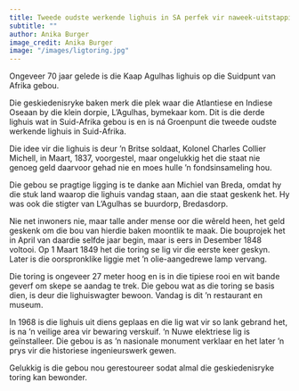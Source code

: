 ```yaml
---
title: Tweede oudste werkende lighuis in SA perfek vir naweek-uitstappie
subtitle: ""
author: Anika Burger
image_credit: Anika Burger
image: "/images/ligtoring.jpg"
---
```


Ongeveer 70 jaar gelede is die Kaap Agulhas lighuis op die Suidpunt van Afrika gebou.

Die geskiedenisryke baken merk die plek waar die Atlantiese en Indiese Oseaan by die klein dorpie, L’Agulhas, bymekaar kom. Dit is die derde lighuis wat in Suid-Afrika gebou is en is ná Groenpunt die tweede oudste werkende lighuis in Suid-Afrika.

Die idee vir die lighuis is deur ’n Britse soldaat, Kolonel Charles Collier Michell, in Maart, 1837, voorgestel, maar ongelukkig het die staat nie genoeg geld daarvoor gehad nie en moes hulle ’n fondsinsameling hou.

Die gebou se pragtige ligging is te danke aan Michiel van Breda, omdat hy die stuk land waarop die lighuis vandag staan, aan die staat geskenk het. Hy was ook die stigter van L’Agulhas se buurdorp, Bredasdorp.

Nie net inwoners nie, maar talle ander mense oor die wêreld heen, het geld geskenk om die bou van hierdie baken moontlik te maak. Die bouprojek het in April van daardie selfde jaar begin, maar is eers in Desember 1848 voltooi. Op 1 Maart 1849 het die toring se lig vir die eerste keer geskyn. Later is die oorspronklike liggie met ’n olie-aangedrewe lamp vervang.

Die toring is ongeveer 27 meter hoog en is in die tipiese rooi en wit bande geverf om skepe se aandag te trek. Die gebou wat as die toring se basis dien, is deur die lighuiswagter bewoon. Vandag is dit ’n restaurant en museum.

In 1968 is die lighuis uit diens geplaas en die lig wat vir so lank gebrand het, is na ’n veilige area vir bewaring verskuif. ‘n Nuwe elektriese lig is geïnstalleer. Die gebou is as ’n nasionale monument verklaar en het later ’n prys vir die historiese ingenieurswerk gewen.

Gelukkig is die gebou nou gerestoureer sodat almal die geskiedenisryke toring kan bewonder.
